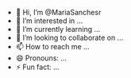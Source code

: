 - 👋 Hi, I’m @MariaSanchesr
- 👀 I’m interested in ...
- 🌱 I’m currently learning ...
- 💞️ I’m looking to collaborate on ...
- 📫 How to reach me ...
- 😄 Pronouns: ...
- ⚡ Fun fact: ...

<!---
MariaSanchesr/MariaSanchesr is a ✨ special ✨ repository because its `README.md` (this file) appears on your GitHub profile.
You can click the Preview link to take a look at your changes.
--->
